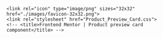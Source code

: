 <html lang="en"><head>
    <meta charset="UTF-8">
    <meta name="viewport" content="width=device-width, initial-scale=1.0"> <!-- displays site properly based on user's device -->
  
    <link rel="icon" type="image/png" sizes="32x32" href="./images/favicon-32x32.png">
    <link rel="stylesheet" href="Product_Preview_Card.css">
    <!-- <title>Frontend Mentor | Product preview card component</title> -->
  <!-- Fuente importada 1 -->
  <link rel="preconnect" href="https://fonts.googleapis.com">
  <link rel="preconnect" href="https://fonts.gstatic.com" crossorigin>
  <link href="https://fonts.googleapis.com/css2?family=Fraunces:opsz,wght@9..144,700&family=Montserrat:wght@500&display=swap" rel="stylesheet">
  <!-- Fuente importada 2 -->
  <link rel="preconnect" href="https://fonts.googleapis.com">
  <link rel="preconnect" href="https://fonts.gstatic.com" crossorigin>
  <link href="https://fonts.googleapis.com/css2?family=Fraunces:opsz,wght@9..144,700&family=Montserrat:wght@500&display=swap" rel="stylesheet">
  <!-- Fuente importada 3 -->
  <link rel="preconnect" href="https://fonts.googleapis.com">
  <link rel="preconnect" href="https://fonts.gstatic.com" crossorigin>
  <link href="https://fonts.googleapis.com/css2?family=Fraunces:opsz,wght@9..144,700&family=Montserrat:ital,wght@1,700&display=swap" rel="stylesheet">
  <!-- Feel free to remove these styles or customise in your own stylesheet 👍 -->
    <style>
     *{
    margin: 0;
    padding: 0;
    box-sizing: border-box;
}

.container{
    display: flex;
    align-items: center;
    justify-content: center;
    height: 100vh;
    background-color: hsl(30, 38%, 92%);
    padding: 0 20px;
}
.card-container{
    display: flex;
    width: 600px;
    height: auto;
    background:white;
    border-radius: 0.8rem;
    
}
.card-container:hover{
    box-shadow: 1px 1px 2px rgba(0, 0, 0 , 2) ;
    transition: 1s;
}
.header{
    display: flex;
    align-items: left;
}
.User-interfaz{
    margin-right:0;
    text-align: left;

}
.header img{
    width: 300px;
    padding: auto;
    margin: -1.25rem 0 -1.25rem -1.25rem;
    border-top-left-radius: 0.8rem;
    border-bottom-left-radius: 0.8rem;
}
.header, .user-interfaz{
    padding: 20px;
    
}
.header h4{
    padding: 10px;
    text-align: left;
    font-family:'Montserrat', sans-serif;
    font-weight: 700;
    margin-left: 0.4rem;
    font-size: 15px;
    margin-top: -1rem;
    opacity: 60%;
    
}
.header h2{
    text-align: left;
    margin-left: 0.5rem;
    padding: 5px;
    font-size: 30px;
    font-family:'Fraunces', serif;
    font-weight: 700;

}
.header p{
    padding: 0.8rem;
    text-align: left;
    font-size: 14px;
    font-family: 'Montserrat', sans-serif;
    margin-bottom:5px;
    opacity: 60%;

}

span{
    color: hsl(158, 36%, 37%);
    font-family: 'Fraunces', serif;
    font-size: 30px;
    float: right;
    margin-top: 0.7rem;
    
    
}
button{
    background-color: hsl(158, 36%, 37%);
    color:white;
    padding: 12px 72px;
    text-align: center;
    margin-left: 1.2rem;
    border-radius: 6px;
    border: 0;
    font-family: 'Montserrat', sans-serif;;
    margin-top: 5px;
}
button:hover{
    box-shadow: 2px 2px 2px 2px hsl(158, 36%, 37%);
    transition: .5s;
    cursor: pointer;
}
.carrito{
    display: flex;
    align-items: left;
}

.old-price{
    float: right;
    font-family: 'Fraunces', serif;
    text-decoration: line-through;
    margin-top: 1rem;
}

@media (max-width:640px){
    .card-container{
        display:block;
    }
    .header{
        padding:20px 20px 5px 20px ;
        border:none;
    }
    .user-interfaz{
        padding: 5px 20px 20px 20px ;
        background: transparent;
    }
    .header h4{
        margin:0;
    }
}

    </style>
  </head>
  <body>
    
    <div class="container">
      <div class="card-container">
        <div class="header">
          <img src="Img/image-product-desktop.jpg">
        <div class="UI-DIV">
      <div class="user-interfaz">
        <h4>P E R F U M E</h4>
        <h2>Gabrielle<br>Essence Eau<br> De Parfum</h2>
        <p>A floral, solar and voluptous interpretation composed by Olivier Poige, Perfumer-Creator for the house of CHANEL.</p>
        <div class="prices">
        <p class="old-price">$169.99</p>
        <span>$149.99</span>
        <button>Add to cart</button>
        </div>
        </div>
      </div>
    </div>

    
